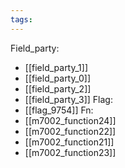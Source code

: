 ```yaml
---
tags:
---
```

Field_party:
- [[field_party_1]]
- [[field_party_0]]
- [[field_party_2]]
- [[field_party_3]]
Flag:
- [[flag_9754]]
Fn:
- [[m7002_function24]]
- [[m7002_function22]]
- [[m7002_function21]]
- [[m7002_function23]]
